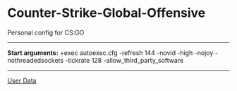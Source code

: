 # Counter-Strike-Global-Offensive

Personal config for CS:GO

---

**Start arguments:** +exec autoexec.cfg -refresh 144 -novid -high -nojoy -nothreadedsockets -tickrate 128 -allow_third_party_software

---

[User Data](https://1drv.ms/f/s!Amp786nwn9tplNgheLr8q8HgAuUMyQ?e=far2Li)
